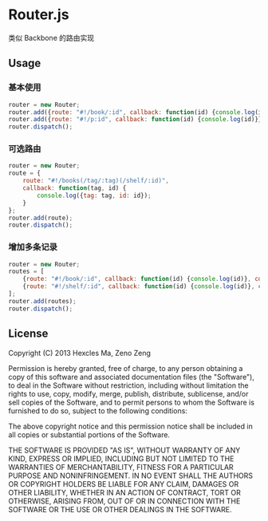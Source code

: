 # Router.js

类似 Backbone 的路由实现

## Usage

### 基本使用

```javascript
router = new Router;
router.add({route: "#!/book/:id", callback: function(id) {console.log(id)}, context: this});
router.add({route: "#!/p:id", callback: function(id) {console.log(id)}});
router.dispatch();
```

### 可选路由

```javascript
router = new Router;
route = {
    route: "#!/books(/tag/:tag)(/shelf/:id)",
    callback: function(tag, id) {
        console.log({tag: tag, id: id});
    }
};
router.add(route);
router.dispatch();
```

### 增加多条记录

```javascript
router = new Router;
routes = [
    {route: "#!/book/:id", callback: function(id) {console.log(id)}, context: this},
    {route: "#!/shelf/:id", callback: function(id) {console.log(id)}, context: this}
];
router.add(routes);
router.dispatch();
```

## License

Copyright (C) 2013 Hexcles Ma, Zeno Zeng

Permission is hereby granted, free of charge, to any person obtaining a copy
of this software and associated documentation files (the "Software"), to deal
in the Software without restriction, including without limitation the rights
to use, copy, modify, merge, publish, distribute, sublicense, and/or sell
copies of the Software, and to permit persons to whom the Software is
furnished to do so, subject to the following conditions:

The above copyright notice and this permission notice shall be included in
all copies or substantial portions of the Software.

THE SOFTWARE IS PROVIDED "AS IS", WITHOUT WARRANTY OF ANY KIND, EXPRESS OR
IMPLIED, INCLUDING BUT NOT LIMITED TO THE WARRANTIES OF MERCHANTABILITY,
FITNESS FOR A PARTICULAR PURPOSE AND NONINFRINGEMENT. IN NO EVENT SHALL THE
AUTHORS OR COPYRIGHT HOLDERS BE LIABLE FOR ANY CLAIM, DAMAGES OR OTHER
LIABILITY, WHETHER IN AN ACTION OF CONTRACT, TORT OR OTHERWISE, ARISING FROM,
OUT OF OR IN CONNECTION WITH THE SOFTWARE OR THE USE OR OTHER DEALINGS IN
THE SOFTWARE.
